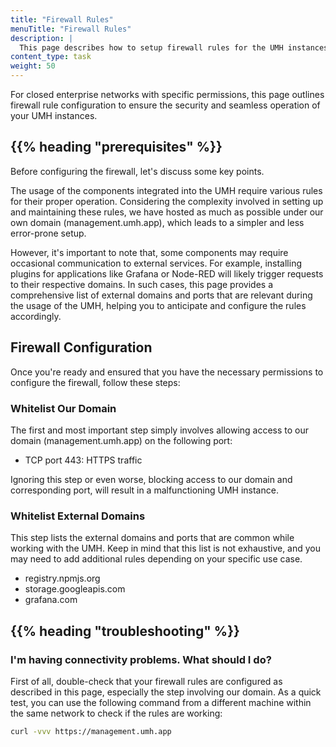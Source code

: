 ```yaml
---
title: "Firewall Rules"
menuTitle: "Firewall Rules"
description: |
  This page describes how to setup firewall rules for the UMH instances.
content_type: task
weight: 50
---
```


<!-- overview -->

For closed enterprise networks with specific permissions, this page outlines firewall rule configuration 
to ensure the security and seamless operation of your UMH instances.

## {{% heading "prerequisites" %}}

Before configuring the firewall, let's discuss some key points.

The usage of the components integrated into the UMH require various rules for their proper operation.
Considering the complexity involved in setting up and maintaining these rules, we have hosted as much 
as possible under our own domain (management.umh.app), which leads to a simpler and less error-prone
setup.

However, it's important to note that, some components may require occasional communication to external 
services. For example, installing plugins for applications like Grafana or Node-RED will likely trigger 
requests to their respective domains. In such cases, this page provides a comprehensive list of external 
domains and ports that are relevant during the usage of the UMH, helping you to anticipate and configure
the rules accordingly.

## Firewall Configuration

Once you're ready and ensured that you have the necessary permissions to configure the firewall, follow these steps:

### Whitelist Our Domain

The first and most important step simply involves allowing access to our domain (management.umh.app) on the following port:

- TCP port 443: HTTPS traffic

Ignoring this step or even worse, blocking access to our domain and corresponding port, will result in a malfunctioning
UMH instance.

### Whitelist External Domains

This step lists the external domains and ports that are common while working with the UMH. Keep in mind that
this list is not exhaustive, and you may need to add additional rules depending on your specific use case.

- registry.npmjs.org
- storage.googleapis.com
- grafana.com

## {{% heading "troubleshooting" %}}

### I'm having connectivity problems. What should I do?

First of all, double-check that your firewall rules are configured as described in this page, especially the step
involving our domain. As a quick test, you can use the following command from a different machine within the same
network to check if the rules are working:

```bash
curl -vvv https://management.umh.app
```

<!-- Add more troubleshooting steps? -->
